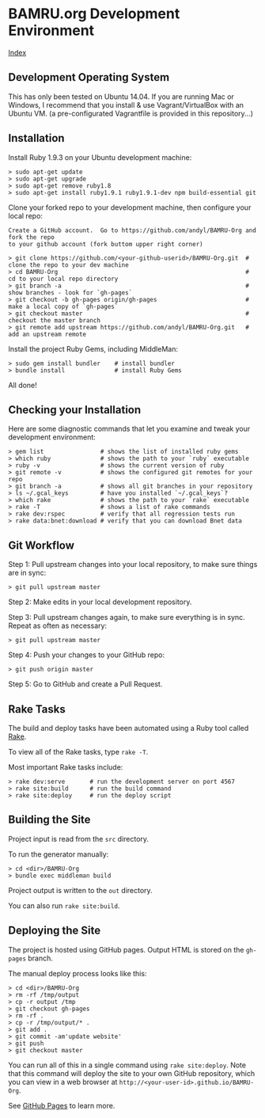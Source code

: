 # BAMRU.org Development Environment

[Index](./index.md)

## Development Operating System

This has only been tested on Ubuntu 14.04.  If you are running Mac or Windows,
I recommend that you install & use Vagrant/VirtualBox with an Ubuntu VM. (a
pre-configurated Vagrantfile is provided in this repository...)

## Installation

Install Ruby 1.9.3 on your Ubuntu development machine:

    > sudo apt-get update
    > sudo apt-get upgrade
    > sudo apt-get remove ruby1.8
    > sudo apt-get install ruby1.9.1 ruby1.9.1-dev npm build-essential git

Clone your forked repo to your development machine, then configure your local repo:

    Create a GitHub account.  Go to https://github.com/andyl/BAMRU-Org and fork the repo
    to your github account (fork buttom upper right corner)

    > git clone https://github.com/<your-github-userid>/BAMRU-Org.git  # clone the repo to your dev machine 
    > cd BAMRU-Org                                                     # cd to your local repo directory
    > git branch -a                                                    # show branches - look for `gh-pages`
    > git checkout -b gh-pages origin/gh-pages                         # make a local copy of `gh-pages`
    > git checkout master                                              # checkout the master branch
    > git remote add upstream https://github.com/andyl/BAMRU-Org.git   # add an upstream remote

Install the project Ruby Gems, including MiddleMan: 

    > sudo gem install bundler    # install bundler 
    > bundle install              # install Ruby Gems

All done!  

## Checking your Installation

Here are some diagnostic commands that let you examine and tweak your
development environment:

    > gem list                # shows the list of installed ruby gems
    > which ruby              # shows the path to your `ruby` executable
    > ruby -v                 # shows the current version of ruby
    > git remote -v           # shows the configured git remotes for your repo
    > git branch -a           # shows all git branches in your repository
    > ls ~/.gcal_keys         # have you installed `~/.gcal_keys`?
    > which rake              # shows the path to your `rake` executable
    > rake -T                 # shows a list of rake commands
    > rake dev:rspec          # verify that all regression tests run
    > rake data:bnet:download # verify that you can download Bnet data

## Git Workflow

Step 1: Pull upstream changes into your local repository, to make sure things are in
sync:

    > git pull upstream master

Step 2: Make edits in your local development repository.

Step 3: Pull upstream changes again, to make sure everything is in sync. Repeat
as often as necessary:

    > git pull upstream master

Step 4: Push your changes to your GitHub repo:

    > git push origin master

Step 5: Go to GitHub and create a Pull Request.

## Rake Tasks

The build and deploy tasks have been automated using a Ruby tool called
[Rake](http://en.wikipedia.org/wiki/Rake_%28software%29).

To view all of the Rake tasks, type `rake -T`.

Most important Rake tasks include:

    > rake dev:serve       # run the development server on port 4567
    > rake site:build      # run the build command
    > rake site:deploy     # run the deploy script

## Building the Site

Project input is read from the `src` directory.

To run the generator manually:

    > cd <dir>/BAMRU-Org
    > bundle exec middleman build

Project output is written to the `out` directory.

You can also run `rake site:build`.

## Deploying the Site

The project is hosted using GitHub pages.  Output HTML is stored on the
`gh-pages` branch.

The manual deploy process looks like this:

    > cd <dir>/BAMRU-Org
    > rm -rf /tmp/output
    > cp -r output /tmp
    > git checkout gh-pages
    > rm -rf .
    > cp -r /tmp/output/* .
    > git add .
    > git commit -am'update website'
    > git push
    > git checkout master

You can run all of this in a single command using `rake site:deploy`.  Note
that this command will deploy the site to your own GitHub repository, which you
can view in a web browser at `http://<your-user-id>.github.io/BAMRU-Org`.

See [GitHub Pages](http://pages.github.com) to learn more.

